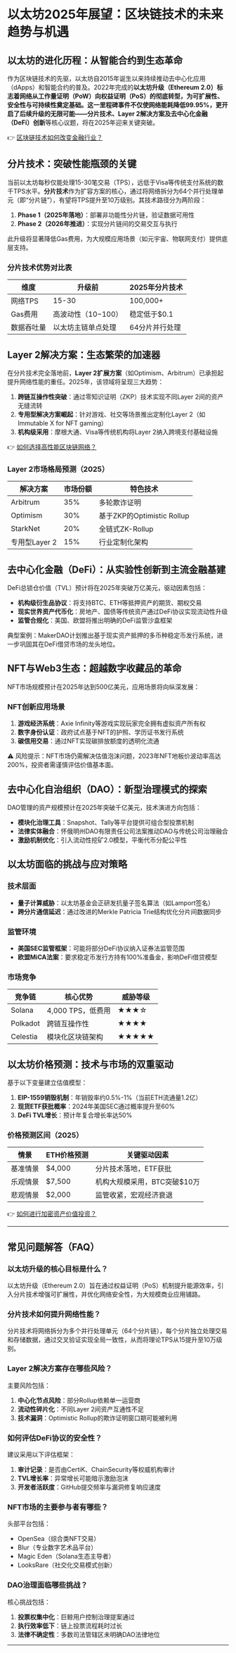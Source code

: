 # 以太坊2025年展望：区块链技术的未来趋势与机遇  

## 以太坊的进化历程：从智能合约到生态革命  
作为区块链技术的先驱，以太坊自2015年诞生以来持续推动去中心化应用（dApps）和智能合约的普及。2022年完成的**以太坊升级（Ethereum 2.0）**标志着网络从工作量证明（PoW）向权益证明（PoS）的彻底转型，为可扩展性、安全性与可持续性奠定基础。这一里程碑事件不仅使网络能耗降低99.95%，更开启了后续升级的无限可能——**分片技术**、**Layer 2解决方案**及**去中心化金融（DeFi）创新**等核心议题，将在2025年迎来关键突破。  

👉 [区块链技术如何改变金融行业？](https://bit.ly/okx_welcome)  

## 分片技术：突破性能瓶颈的关键  
当前以太坊每秒仅能处理15-30笔交易（TPS），远低于Visa等传统支付系统的数千TPS水平。**分片技术**作为扩容方案的核心，通过将网络拆分为64个并行处理单元（即“分片链”），有望将TPS提升至10万级别。其技术路径分为两阶段：  

1. **Phase 1（2025年落地）**：部署非功能性分片链，验证数据可用性  
2. **Phase 2（2026年推进）**：实现分片链间的交易交互与执行  

此升级将显著降低Gas费用，为大规模应用场景（如元宇宙、物联网支付）提供底层支持。  

### 分片技术优势对比表  
| 维度          | 升级前               | 2025年分片技术       |  
|---------------|----------------------|----------------------|  
| 网络TPS       | 15-30                | 100,000+             |  
| Gas费用       | 高波动性（$10-$100） | 稳定低于$0.1         |  
| 数据吞吐量    | 以太坊主链单点处理   | 64分片并行处理       |  

## Layer 2解决方案：生态繁荣的加速器  
在分片技术完全落地前，**Layer 2扩展方案**（如Optimism、Arbitrum）已承担起提升网络性能的重任。2025年，该领域将呈现三大趋势：  

1. **跨链互操作性突破**：通过零知识证明（ZKP）技术实现不同Layer 2间的资产无缝流转  
2. **专用型解决方案崛起**：针对游戏、社交等场景推出定制化Layer 2（如Immutable X for NFT gaming）  
3. **机构级采用**：摩根大通、Visa等传统机构将Layer 2纳入跨境支付基础设施  

👉 [如何选择高性能区块链网络？](https://bit.ly/okx_welcome)  

### Layer 2市场格局预测（2025）  
| 解决方案       | 市场份额 | 特色技术               |  
|---------------|----------|------------------------|  
| Arbitrum      | 35%      | 多轮欺诈证明           |  
| Optimism      | 30%      | 基于ZKP的Optimistic Rollup |  
| StarkNet      | 20%      | 全链式ZK-Rollup        |  
| 专用型Layer 2 | 15%      | 行业定制化架构         |  

## 去中心化金融（DeFi）：从实验性创新到主流金融基建  
DeFi总锁仓价值（TVL）预计将在2025年突破万亿美元，驱动因素包括：  

- **机构级衍生品协议**：将支持BTC、ETH等抵押资产的期货、期权交易  
- **现实世界资产代币化**：房地产、国债等传统资产通过DeFi协议实现流动性升级  
- **监管合规化**：美国、欧盟将推出明确的DeFi监管沙盒框架  

典型案例：MakerDAO计划推出基于现实资产抵押的多币种稳定币发行系统，进一步巩固其在DeFi借贷市场的龙头地位。  

## NFT与Web3生态：超越数字收藏品的革命  
NFT市场规模预计在2025年达到500亿美元，应用场景将向纵深发展：  

### NFT创新应用场景  
1. **游戏经济系统**：Axie Infinity等游戏实现玩家完全拥有虚拟资产所有权  
2. **数字身份认证**：政府试点基于NFT的护照、学历证书发行系统  
3. **碳信用交易**：通过NFT实现碳排放额度的透明化流通  

⚠️ 风险提示：NFT市场仍需解决估值泡沫问题，2023年NFT地板价波动率高达200%，投资者需谨慎评估价值基本面。  

## 去中心化自治组织（DAO）：新型治理模式的探索  
DAO管理的资产规模预计在2025年突破千亿美元，技术演进方向包括：  

- **模块化治理工具**：Snapshot、Tally等平台提供可组合型投票机制  
- **法律实体融合**：怀俄明州DAO有限责任公司法案推动DAO与传统公司治理融合  
- **激励机制优化**：引入流动性挖矿2.0模型，平衡代币分配公平性  

## 以太坊面临的挑战与应对策略  
### 技术层面  
- **量子计算威胁**：以太坊基金会正研发抗量子签名算法（如Lamport签名）  
- **跨分片通信延迟**：通过改进的Merkle Patricia Trie结构优化分片间数据同步  

### 监管环境  
- **美国SEC监管框架**：可能将部分DeFi协议纳入证券法监管范围  
- **欧盟MiCA法案**：要求稳定币发行方持有100%准备金，影响DeFi借贷模型  

### 市场竞争  
| 竞争链       | 核心优势               | 威胁等级 |  
|-------------|------------------------|----------|  
| Solana      | 4,000 TPS，低费用      | ★★★☆     |  
| Polkadot    | 跨链互操作性           | ★★★★     |  
| Celestia    | 模块化区块链架构       | ★★★★★    |  

## 以太坊价格预测：技术与市场的双重驱动  
基于以下变量建立估值模型：  
1. **EIP-1559销毁机制**：年销毁率约0.5%-1%（当前ETH流通量1.2亿）  
2. **现货ETF获批概率**：2024年美国SEC通过概率提升至60%  
3. **DeFi TVL增长**：预计年复合增长率达50%  

### 价格预测区间（2025）  
| 情景          | ETH价格预测 | 关键驱动因素               |  
|--------------|-------------|---------------------------|  
| 基准情景     | $4,000      | 分片技术落地，ETF获批      |  
| 乐观情景     | $7,500      | 机构大规模采用，BTC突破$10万 |  
| 悲观情景     | $2,000      | 监管收紧，宏观经济衰退     |  

👉 [如何进行加密资产价值投资？](https://bit.ly/okx_welcome)  

---

## 常见问题解答（FAQ）  

### 以太坊升级的核心目标是什么？  
以太坊升级（Ethereum 2.0）旨在通过权益证明（PoS）机制提升能源效率，引入分片技术增强可扩展性，并优化网络安全性，为大规模商业应用铺路。  

### 分片技术如何提升网络性能？  
分片技术将网络拆分为多个并行处理单元（64个分片链），每个分片独立处理交易和存储数据，通过交叉验证实现全局一致性，从而将理论TPS从15提升至10万级别。  

### Layer 2解决方案存在哪些风险？  
主要风险包括：  
1. **中心化节点风险**：部分Rollup依赖单一运营商  
2. **流动性碎片化**：不同Layer 2间资产互通性不足  
3. **技术漏洞**：Optimistic Rollup的欺诈证明窗口期可能被利用  

### 如何评估DeFi协议的安全性？  
建议采用以下评估框架：  
1. **审计记录**：是否由CertiK、ChainSecurity等权威机构审计  
2. **TVL增长率**：异常增长可能暗示激励泡沫  
3. **开发者活跃度**：GitHub提交频率与漏洞修复响应速度  

### NFT市场的主要参与者有哪些？  
头部平台包括：  
- OpenSea（综合类NFT交易）  
- Blur（专业数字艺术品平台）  
- Magic Eden（Solana生态主导者）  
- LooksRare（社交化交易模式创新）  

### DAO治理面临哪些挑战？  
核心挑战包括：  
1. **投票权集中化**：巨鲸用户控制治理提案通过  
2. **执行效率低下**：链上投票流程耗时过长  
3. **法律不确定性**：多数司法管辖区未明确DAO法律地位  

---
